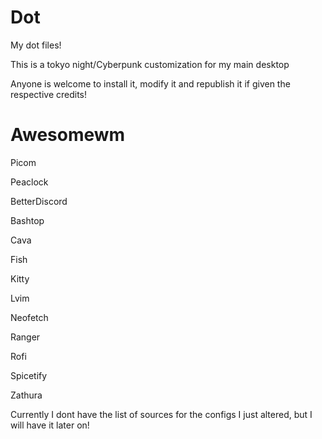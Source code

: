 # Dot
My dot files!

This is a tokyo night/Cyberpunk customization for my main desktop

Anyone is welcome to install it, modify it and republish it if given the respective credits!

# Awesomewm

Picom 

Peaclock

BetterDiscord

Bashtop

Cava

Fish

Kitty

Lvim

Neofetch

Ranger

Rofi

Spicetify

Zathura

Currently I dont have the list of sources for the configs I just altered, but I will have it later on!
